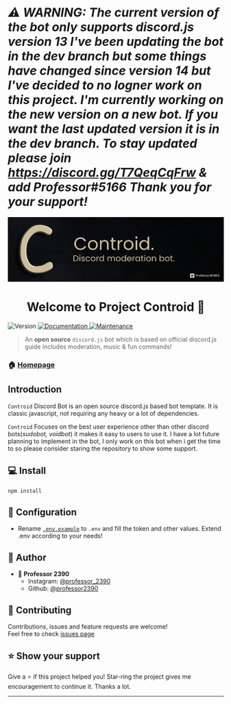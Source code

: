 # ***⚠ WARNING:*** *The current version of the bot only supports discord.js version **13** I've been updating the bot in the dev branch but some things have changed since version 14 but I've decided to **no logner work on this project.** I'm currently working on the new version on a new bot. If you want the last updated version it is in the dev branch. To stay updated please join https://discord.gg/T7QeqCqFrw & add **Professor#5166** Thank you for your support!*
<img src="./Assets/repo-banner.jpg"/>

<h1 align="center">Welcome to Project Controid 👋</h1>
<p>
  <img alt="Version" src="https://img.shields.io/badge/version-v1.5.0-blue.svg?cacheSeconds=2592000" />
  <a href="https://github.com/professor-2390/controid-bot#readme" target="_blank">
    <img alt="Documentation" src="https://img.shields.io/badge/documentation-yes-brightgreen.svg" />
  </a>
  <a href="https://github.com/professor-2390/controid-bot/graphs/commit-activity" target="_blank">
    <img alt="Maintenance" src="https://img.shields.io/badge/Maintained%3F-yes-green.svg" />
  </a>
</p>

> An **open source** `discord.js` bot which is based on official discord.js guide includes moderation, music & fun commands!

### 🏠 [Homepage](https://github.com/professor-2390/controid-bot#readme)

## Introduction

`Controid` Discord Bot is an open source discord.js based bot template. It is classic javascript, not requiring any heavy or a lot of dependencies.

`Controid` Focuses on the best user experience other than other discord bots(_sudobot, voidbot_) it makes it easy to users to use it. I have a lot future planning to implement in the bot, I only work on this bot when i get the time to so please consider staring the repository to show some support.

## 💻 Install

```sh
npm install
```

## 🔌 Configuration

- Rename [`.env.example`](https://github.com/professor-2390/controid-bot/blob/master/.env.example) to `.env` and fill the token and other values. Extend .env according to your needs!

## 👤 Author

- 👤 **Professor 2390**
  - Instagram: [@professor_2390](https://www.instagram.com/professor_2390/)
  - Github: [@professor2390](https://github.com/professor2390)

## 🤝 Contributing

Contributions, issues and feature requests are welcome!<br />Feel free to check [issues page](https://github.com/professor-2390/controid-bot/issues)

## ⭐ Show your support

Give a ⭐️ if this project helped you! Star-ring the project gives me encouragement to continue it.
Thanks a lot.

---
